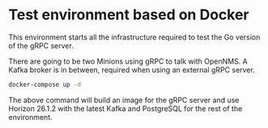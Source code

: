 Test environment based on Docker
====

This environment starts all the infrastructure required to test the Go version of the gRPC server.

There are going to be two Minions using gRPC to talk with OpenNMS. A Kafka broker is in between, required when using an external gRPC server.

```bash
docker-compose up -d
```

The above command will build an image for the gRPC server and use Horizon 26.1.2 with the latest Kafka and PostgreSQL for the rest of the environment.

